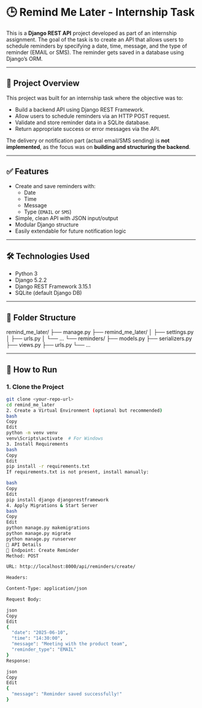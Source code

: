 # 🕒 Remind Me Later - Internship Task

This is a **Django REST API** project developed as part of an internship assignment. The goal of the task is to create an API that allows users to schedule reminders by specifying a date, time, message, and the type of reminder (EMAIL or SMS). The reminder gets saved in a database using Django’s ORM.

---

## 📌 Project Overview

This project was built for an internship task where the objective was to:

- Build a backend API using Django REST Framework.
- Allow users to schedule reminders via an HTTP POST request.
- Validate and store reminder data in a SQLite database.
- Return appropriate success or error messages via the API.

The delivery or notification part (actual email/SMS sending) is **not implemented**, as the focus was on **building and structuring the backend**.

---

## ✅ Features

- Create and save reminders with:
  - Date
  - Time
  - Message
  - Type (`EMAIL` or `SMS`)
- Simple, clean API with JSON input/output
- Modular Django structure
- Easily extendable for future notification logic

---

## 🛠️ Technologies Used

- Python 3
- Django 5.2.2
- Django REST Framework 3.15.1
- SQLite (default Django DB)

---

## 📁 Folder Structure

remind_me_later/
├── manage.py
├── remind_me_later/
│ ├── settings.py
│ ├── urls.py
│ └── ...
└── reminders/
├── models.py
├── serializers.py
├── views.py
├── urls.py
└── ...


---

## 🚀 How to Run

### 1. Clone the Project

```bash
git clone <your-repo-url>
cd remind_me_later
2. Create a Virtual Environment (optional but recommended)
bash
Copy
Edit
python -m venv venv
venv\Scripts\activate  # For Windows
3. Install Requirements
bash
Copy
Edit
pip install -r requirements.txt
If requirements.txt is not present, install manually:

bash
Copy
Edit
pip install django djangorestframework
4. Apply Migrations & Start Server
bash
Copy
Edit
python manage.py makemigrations
python manage.py migrate
python manage.py runserver
🧱 API Details
🎯 Endpoint: Create Reminder
Method: POST

URL: http://localhost:8000/api/reminders/create/

Headers:

Content-Type: application/json

Request Body:

json
Copy
Edit
{
  "date": "2025-06-10",
  "time": "14:30:00",
  "message": "Meeting with the product team",
  "reminder_type": "EMAIL"
}
Response:

json
Copy
Edit
{
  "message": "Reminder saved successfully!"
}
